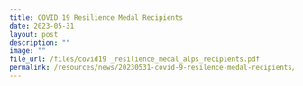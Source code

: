 ```yaml
---
title: COVID 19 Resilience Medal Recipients
date: 2023-05-31
layout: post
description: ""
image: ""
file_url: /files/covid19 _resilience_medal_alps_recipients.pdf
permalink: /resources/news/20230531-covid-9-resilence-medal-recipients/
---
```

